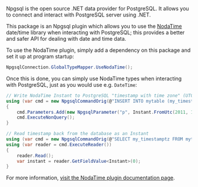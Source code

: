 Npgsql is the open source .NET data provider for PostgreSQL. It allows you to connect and interact with PostgreSQL server using .NET.

This package is an Npgsql plugin which allows you to use the [NodaTime](https://nodatime.org) date/time library when interacting with PostgreSQL; this provides a better and safer API for dealing with date and time data.

To use the NodaTime plugin, simply add a dependency on this package and set it up at program startup:

```csharp
NpgsqlConnection.GlobalTypeMapper.UseNodaTime();
```

Once this is done, you can simply use NodaTime types when interacting with PostgreSQL, just as you would use e.g. `DateTime`:

```csharp
// Write NodaTime Instant to PostgreSQL "timestamp with time zone" (UTC)
using (var cmd = new NpgsqlCommandOrig(@"INSERT INTO mytable (my_timestamptz) VALUES (@p)", conn))
{
    cmd.Parameters.Add(new NpgsqlParameter("p", Instant.FromUtc(2011, 1, 1, 10, 30)));
    cmd.ExecuteNonQuery();
}

// Read timestamp back from the database as an Instant
using (var cmd = new NpgsqlCommandOrig(@"SELECT my_timestamptz FROM mytable", conn))
using (var reader = cmd.ExecuteReader())
{
    reader.Read();
    var instant = reader.GetFieldValue<Instant>(0);
}
```

For more information, [visit the NodaTime plugin documentation page](https://www.npgsql.org/doc/types/nodatime.html).
